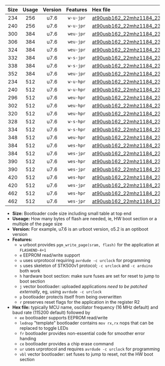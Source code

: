 |Size|Usage|Version|Features|Hex file|
|:-:|:-:|:-:|:-:|:--|
|234|256|u7.6|`w-u-jpr`|[at90usb162_22mhz1184_230400bps_ur_vbl.hex](https://raw.githubusercontent.com/stefanrueger/urboot/main/at90usb162_22mhz1184_230400bps_ur_vbl.hex)|
|240|256|u7.6|`w-u-jpr`|[at90usb162_22mhz1184_230400bps_lednop_ur_vbl.hex](https://raw.githubusercontent.com/stefanrueger/urboot/main/at90usb162_22mhz1184_230400bps_lednop_ur_vbl.hex)|
|300|384|u7.6|`weu-jpr`|[at90usb162_22mhz1184_230400bps_ee_ur_vbl.hex](https://raw.githubusercontent.com/stefanrueger/urboot/main/at90usb162_22mhz1184_230400bps_ee_ur_vbl.hex)|
|306|384|u7.6|`weu-jpr`|[at90usb162_22mhz1184_230400bps_ee_lednop_ur_vbl.hex](https://raw.githubusercontent.com/stefanrueger/urboot/main/at90usb162_22mhz1184_230400bps_ee_lednop_ur_vbl.hex)|
|324|384|u7.6|`weu-jpr`|[at90usb162_22mhz1184_230400bps_ee_lednop_fr_ur_vbl.hex](https://raw.githubusercontent.com/stefanrueger/urboot/main/at90usb162_22mhz1184_230400bps_ee_lednop_fr_ur_vbl.hex)|
|332|384|u7.6|`w-s-jpr`|[at90usb162_22mhz1184_230400bps_vbl.hex](https://raw.githubusercontent.com/stefanrueger/urboot/main/at90usb162_22mhz1184_230400bps_vbl.hex)|
|338|384|u7.6|`w-s-jpr`|[at90usb162_22mhz1184_230400bps_lednop_vbl.hex](https://raw.githubusercontent.com/stefanrueger/urboot/main/at90usb162_22mhz1184_230400bps_lednop_vbl.hex)|
|352|384|u7.6|`weu-jpr`|[at90usb162_22mhz1184_230400bps_ee_lednop_fr_ce_ur_vbl.hex](https://raw.githubusercontent.com/stefanrueger/urboot/main/at90usb162_22mhz1184_230400bps_ee_lednop_fr_ce_ur_vbl.hex)|
|234|512|u7.6|`w-u-hpr`|[at90usb162_22mhz1184_230400bps_ur.hex](https://raw.githubusercontent.com/stefanrueger/urboot/main/at90usb162_22mhz1184_230400bps_ur.hex)|
|240|512|u7.6|`w-u-hpr`|[at90usb162_22mhz1184_230400bps_lednop_ur.hex](https://raw.githubusercontent.com/stefanrueger/urboot/main/at90usb162_22mhz1184_230400bps_lednop_ur.hex)|
|296|512|u7.6|`weu-hpr`|[at90usb162_22mhz1184_230400bps_ee_ur.hex](https://raw.githubusercontent.com/stefanrueger/urboot/main/at90usb162_22mhz1184_230400bps_ee_ur.hex)|
|302|512|u7.6|`weu-hpr`|[at90usb162_22mhz1184_230400bps_ee_lednop_ur.hex](https://raw.githubusercontent.com/stefanrueger/urboot/main/at90usb162_22mhz1184_230400bps_ee_lednop_ur.hex)|
|320|512|u7.6|`weu-hpr`|[at90usb162_22mhz1184_230400bps_ee_lednop_fr_ur.hex](https://raw.githubusercontent.com/stefanrueger/urboot/main/at90usb162_22mhz1184_230400bps_ee_lednop_fr_ur.hex)|
|328|512|u7.6|`w-s-hpr`|[at90usb162_22mhz1184_230400bps.hex](https://raw.githubusercontent.com/stefanrueger/urboot/main/at90usb162_22mhz1184_230400bps.hex)|
|334|512|u7.6|`w-s-hpr`|[at90usb162_22mhz1184_230400bps_lednop.hex](https://raw.githubusercontent.com/stefanrueger/urboot/main/at90usb162_22mhz1184_230400bps_lednop.hex)|
|348|512|u7.6|`weu-hpr`|[at90usb162_22mhz1184_230400bps_ee_lednop_fr_ce_ur.hex](https://raw.githubusercontent.com/stefanrueger/urboot/main/at90usb162_22mhz1184_230400bps_ee_lednop_fr_ce_ur.hex)|
|384|512|u7.6|`wes-hpr`|[at90usb162_22mhz1184_230400bps_ee.hex](https://raw.githubusercontent.com/stefanrueger/urboot/main/at90usb162_22mhz1184_230400bps_ee.hex)|
|384|512|u7.6|`wes-jpr`|[at90usb162_22mhz1184_230400bps_ee_vbl.hex](https://raw.githubusercontent.com/stefanrueger/urboot/main/at90usb162_22mhz1184_230400bps_ee_vbl.hex)|
|390|512|u7.6|`wes-hpr`|[at90usb162_22mhz1184_230400bps_ee_lednop.hex](https://raw.githubusercontent.com/stefanrueger/urboot/main/at90usb162_22mhz1184_230400bps_ee_lednop.hex)|
|390|512|u7.6|`wes-jpr`|[at90usb162_22mhz1184_230400bps_ee_lednop_vbl.hex](https://raw.githubusercontent.com/stefanrueger/urboot/main/at90usb162_22mhz1184_230400bps_ee_lednop_vbl.hex)|
|420|512|u7.6|`wes-hpr`|[at90usb162_22mhz1184_230400bps_ee_lednop_fr.hex](https://raw.githubusercontent.com/stefanrueger/urboot/main/at90usb162_22mhz1184_230400bps_ee_lednop_fr.hex)|
|420|512|u7.6|`wes-jpr`|[at90usb162_22mhz1184_230400bps_ee_lednop_fr_vbl.hex](https://raw.githubusercontent.com/stefanrueger/urboot/main/at90usb162_22mhz1184_230400bps_ee_lednop_fr_vbl.hex)|
|462|512|u7.6|`wes-hpr`|[at90usb162_22mhz1184_230400bps_ee_lednop_fr_ce.hex](https://raw.githubusercontent.com/stefanrueger/urboot/main/at90usb162_22mhz1184_230400bps_ee_lednop_fr_ce.hex)|
|462|512|u7.6|`wes-jpr`|[at90usb162_22mhz1184_230400bps_ee_lednop_fr_ce_vbl.hex](https://raw.githubusercontent.com/stefanrueger/urboot/main/at90usb162_22mhz1184_230400bps_ee_lednop_fr_ce_vbl.hex)|

- **Size:** Bootloader code size including small table at top end
- **Useage:** How many bytes of flash are needed, ie, HW boot section or a multiple of the page size
- **Version:** For example, u7.6 is an urboot version, o5.2 is an optiboot version
- **Features:**
  + `w` urboot provides `pgm_write_page(sram, flash)` for the application at `FLASHEND-4+1`
  + `e` EEPROM read/write support
  + `u` uses urprotocol requiring `avrdude -c urclock` for programming
  + `s` uses skeleton of STK500v1 protocol; `-c urclock` and `-c arduino` both work
  + `h` hardware boot section: make sure fuses are set for reset to jump to boot section
  + `j` vector bootloader: uploaded applications *need to be patched externally*, eg, using `avrdude -c urclock`
  + `p` bootloader protects itself from being overwritten
  + `r` preserves reset flags for the application in the register R2
- **Hex file:** typically MCU name, oscillator frequency (16 MHz default) and baud rate (115200 default) followed by
  + `ee` bootloader supports EEPROM read/write
  + `lednop` "template" bootloader contains `mov rx,rx` nops that can be replaced to toggle LEDs
  + `fr` bootloader provides non-essential code for smoother error handing
  + `ce` bootloader provides a chip erase command
  + `ur` uses urprotocol and requires `avrdude -c urclock` for programming
  + `vbl` vector bootloader: set fuses to jump to reset, not the HW boot section
